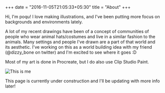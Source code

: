 +++
date = "2016-11-05T21:05:33+05:30"
title = "About"
+++

Hi, I'm poqu! I love making illustrations, and I've been putting more focus on backgrounds and environments lately.

A lot of my recent drawings have been of a concept of communities of people who wear animal hats/costumes and live in a similar fashion to the animals. Many settings and people I've drawn are a part of that world and its aesthetic. I've working on this as a world building idea with my friend (@dizzy_bone on twitter) and I'm excited to see where it goes :D

Most of my art is done in Procreate, but I do also use Clip Studio Paint.

![This is me](/img/portfolio/modchicks.jpg)

This page is currently under construction and I'll be updating with more info later!
